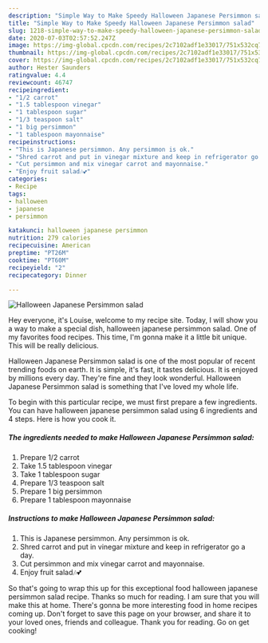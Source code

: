 ```yaml
---
description: "Simple Way to Make Speedy Halloween Japanese Persimmon salad"
title: "Simple Way to Make Speedy Halloween Japanese Persimmon salad"
slug: 1218-simple-way-to-make-speedy-halloween-japanese-persimmon-salad
date: 2020-07-03T02:57:52.247Z
image: https://img-global.cpcdn.com/recipes/2c7102adf1e33017/751x532cq70/halloween-japanese-persimmon-salad-recipe-main-photo.jpg
thumbnail: https://img-global.cpcdn.com/recipes/2c7102adf1e33017/751x532cq70/halloween-japanese-persimmon-salad-recipe-main-photo.jpg
cover: https://img-global.cpcdn.com/recipes/2c7102adf1e33017/751x532cq70/halloween-japanese-persimmon-salad-recipe-main-photo.jpg
author: Hester Saunders
ratingvalue: 4.4
reviewcount: 46747
recipeingredient:
- "1/2 carrot"
- "1.5 tablespoon vinegar"
- "1 tablespoon sugar"
- "1/3 teaspoon salt"
- "1 big persimmon"
- "1 tablespoon mayonnaise"
recipeinstructions:
- "This is Japanese persimmon. Any persimmon is ok."
- "Shred carrot and put in vinegar mixture and keep in refrigerator go a day."
- "Cut persimmon and mix vinegar carrot and mayonnaise."
- "Enjoy fruit salad🎶💕"
categories:
- Recipe
tags:
- halloween
- japanese
- persimmon

katakunci: halloween japanese persimmon 
nutrition: 279 calories
recipecuisine: American
preptime: "PT26M"
cooktime: "PT60M"
recipeyield: "2"
recipecategory: Dinner

---
```



![Halloween Japanese Persimmon salad](https://img-global.cpcdn.com/recipes/2c7102adf1e33017/751x532cq70/halloween-japanese-persimmon-salad-recipe-main-photo.jpg)

Hey everyone, it's Louise, welcome to my recipe site. Today, I will show you a way to make a special dish, halloween japanese persimmon salad. One of my favorites food recipes. This time, I'm gonna make it a little bit unique. This will be really delicious.



Halloween Japanese Persimmon salad is one of the most popular of recent trending foods on earth. It is simple, it's fast, it tastes delicious. It is enjoyed by millions every day. They're fine and they look wonderful. Halloween Japanese Persimmon salad is something that I've loved my whole life.


To begin with this particular recipe, we must first prepare a few ingredients. You can have halloween japanese persimmon salad using 6 ingredients and 4 steps. Here is how you cook it.

<!--inarticleads1-->

##### The ingredients needed to make Halloween Japanese Persimmon salad:

1. Prepare 1/2 carrot
1. Take 1.5 tablespoon vinegar
1. Take 1 tablespoon sugar
1. Prepare 1/3 teaspoon salt
1. Prepare 1 big persimmon
1. Prepare 1 tablespoon mayonnaise




<!--inarticleads2-->

##### Instructions to make Halloween Japanese Persimmon salad:

1. This is Japanese persimmon. Any persimmon is ok.
1. Shred carrot and put in vinegar mixture and keep in refrigerator go a day.
1. Cut persimmon and mix vinegar carrot and mayonnaise.
1. Enjoy fruit salad🎶💕




So that's going to wrap this up for this exceptional food halloween japanese persimmon salad recipe. Thanks so much for reading. I am sure that you will make this at home. There's gonna be more interesting food in home recipes coming up. Don't forget to save this page on your browser, and share it to your loved ones, friends and colleague. Thank you for reading. Go on get cooking!
